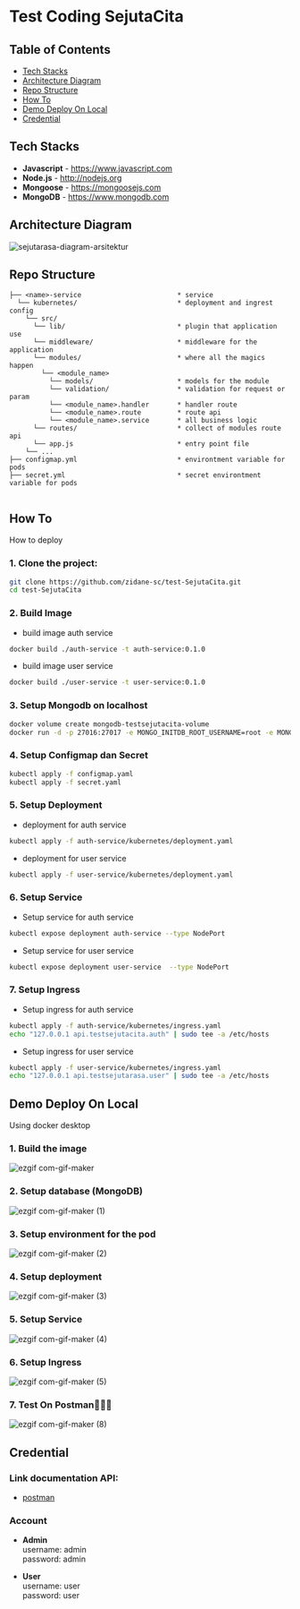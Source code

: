 # Test Coding SejutaCita

## Table of Contents

- [Tech Stacks](#tech-stacks)
- [Architecture Diagram](#architecture-diagram)
- [Repo Structure](#repo-structure)
- [How To](#how-to)
- [Demo Deploy On Local](#demo-deploy-on-local)
- [Credential](#credential)

## Tech Stacks
- **Javascript** - <https://www.javascript.com>
- **Node.js** - <http://nodejs.org>
- **Mongoose** - <https://mongoosejs.com>
- **MongoDB** - <https://www.mongodb.com>

## Architecture Diagram
![sejutarasa-diagram-arsitektur](https://user-images.githubusercontent.com/67301786/165165686-4cb28760-c8a1-4294-a522-bc316746966a.png)


## Repo Structure
```
├── <name>-service                        * service
  └── kubernetes/                         * deployment and ingrest config
    └── src/
      └── lib/                            * plugin that application use
      └── middleware/                     * middleware for the application
      └── modules/                        * where all the magics happen
        └── <module_name>
          └── models/                     * models for the module
          └── validation/                 * validation for request or param
          └── <module_name>.handler       * handler route
          └── <module_name>.route         * route api
          └── <module_name>.service       * all business logic
      └── routes/                         * collect of modules route api
      └── app.js                          * entry point file
    └── ...
├── configmap.yml                         * environtment variable for pods
├── secret.yml                            * secret environtment variable for pods
    
```

## How To
How to deploy

### 1. Clone the project:

```bash
git clone https://github.com/zidane-sc/test-SejutaCita.git
cd test-SejutaCita
```

### 2. Build Image
- build image auth service
```bash
docker build ./auth-service -t auth-service:0.1.0
```

- build image user service
```bash
docker build ./user-service -t user-service:0.1.0
```


### 3. Setup Mongodb on localhost
```bash
docker volume create mongodb-testsejutacita-volume
docker run -d -p 27016:27017 -e MONGO_INITDB_ROOT_USERNAME=root -e MONGO_INITDB_ROOT_PASSWORD=root --name mongodb-testsejutacita -v mongodb-testsejutacita-volume:/data/db mongo:4.4
```
### 4. Setup Configmap dan Secret
```bash
kubectl apply -f configmap.yaml
kubectl apply -f secret.yaml
```

### 5. Setup Deployment
- deployment for auth service
```bash
kubectl apply -f auth-service/kubernetes/deployment.yaml
```

- deployment for user service
```bash
kubectl apply -f user-service/kubernetes/deployment.yaml
```

### 6. Setup Service
- Setup service for auth service
```bash
kubectl expose deployment auth-service --type NodePort
```
- Setup service for user service
```bash
kubectl expose deployment user-service  --type NodePort
```


### 7. Setup Ingress
- Setup ingress for auth service
```bash
kubectl apply -f auth-service/kubernetes/ingress.yaml
echo "127.0.0.1 api.testsejutacita.auth" | sudo tee -a /etc/hosts
```

- Setup ingress for user service
```bash
kubectl apply -f user-service/kubernetes/ingress.yaml
echo "127.0.0.1 api.testsejutarasa.user" | sudo tee -a /etc/hosts
```

## Demo Deploy On Local
Using docker desktop
### 1. Build the image
![ezgif com-gif-maker](https://user-images.githubusercontent.com/67301786/165171266-e28be26a-f1f1-4777-8469-4e17c44049eb.gif)

### 2. Setup database (MongoDB)
![ezgif com-gif-maker (1)](https://user-images.githubusercontent.com/67301786/165171380-095ec99c-1e5f-485d-a532-0207e0d168ce.gif)

### 3. Setup environment for the pod
![ezgif com-gif-maker (2)](https://user-images.githubusercontent.com/67301786/165171471-44307802-9fc1-4445-bb02-4183e139a441.gif)

### 4. Setup deployment
![ezgif com-gif-maker (3)](https://user-images.githubusercontent.com/67301786/165171539-ffd0676f-80c3-4689-9db5-745608e8f024.gif)

### 5. Setup Service
![ezgif com-gif-maker (4)](https://user-images.githubusercontent.com/67301786/165171625-f161d8a0-ed2e-45d0-8cf7-f7e1a3a7c023.gif)

### 6. Setup Ingress
![ezgif com-gif-maker (5)](https://user-images.githubusercontent.com/67301786/165171683-2cea3ba4-6094-4169-8959-6ab47e3f3e62.gif)

### 7. Test On Postman👨🏻‍💻
![ezgif com-gif-maker (8)](https://user-images.githubusercontent.com/67301786/165171871-81d4b1df-9f79-424b-bd40-afb18c0cb39a.gif)


## Credential
### Link documentation API: 
- [postman](https://documenter.getpostman.com/view/12241925/UyrBkGja)  

### Account
- **Admin**  
username: admin  
password: admin

- **User**  
username: user  
password: user
 
